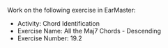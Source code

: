 Work on the following exercise in EarMaster:
- Activity: Chord Identification
- Exercise Name: All the Maj7 Chords - Descending
- Exercise Number: 19.2
